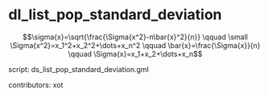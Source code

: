 dl_list_pop_standard_deviation
==============================

$$\sigma{x}=\sqrt{\frac{\Sigma{x^2}-n\bar{x}^2}{n}}
\qquad \small \Sigma{x^2}=x_1^2+x_2^2+\dots+x_n^2
\qquad \bar{x}=\frac{\Sigma{x}}{n}
\qquad \Sigma{x}=x_1+x_2+\dots+x_n$$


script: ds_list_pop_standard_deviation.gml

contributors: xot
